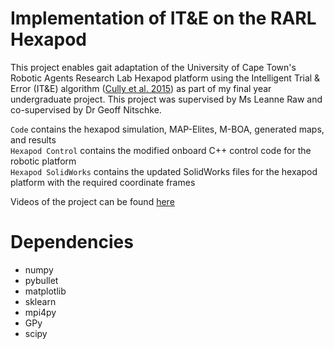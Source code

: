 # Implementation of IT&E on the RARL Hexapod

This project enables gait adaptation of the University of Cape Town's Robotic Agents Research Lab Hexapod platform using the Intelligent Trial & Error (IT&E) algorithm ([Cully et al. 2015](https://doi.org/10.1038/nature14422)) as part of my final year undergraduate project. This project was supervised by Ms Leanne Raw and co-supervised by Dr Geoff Nitschke.

`Code` contains the hexapod simulation, MAP-Elites, M-BOA, generated maps, and results\
`Hexapod Control` contains the modified onboard C++ control code for the robotic platform\
`Hexapod SolidWorks` contains the updated SolidWorks files for the hexapod platform with the required coordinate frames

Videos of the project can be found [here](https://drive.google.com/drive/folders/18nBqK6PnA0IYt2r0Ebi3O82trxsxnqot?usp=sharing)

# Dependencies
- numpy
- pybullet
- matplotlib
- sklearn
- mpi4py
- GPy
- scipy
